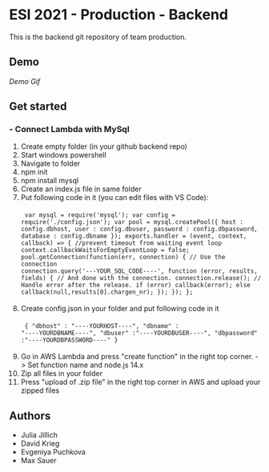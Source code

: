 # ESI 2021 - Production - Backend

This is the backend git repository of team production.


## Demo

*Demo Gif*


## Get started

### - Connect Lambda with MySql

1. Create empty folder (in your github backend repo) 
2. Start windows powershell
3. Navigate to folder
5. npm init
6. npm install mysql
7. Create an index.js file in same folder
8. Put following code in it (you can edit files with VS Code): <br><br><code>
var mysql = require('mysql');
var config = require('./config.json');
var pool  = mysql.createPool({
    host     : config.dbhost,
    user     : config.dbuser,
    password : config.dbpassword,
    database : config.dbname
  });
exports.handler =  (event, context, callback) => {
  //prevent timeout from waiting event loop
  context.callbackWaitsForEmptyEventLoop = false;
  pool.getConnection(function(err, connection) {
    // Use the connection
    connection.query('---YOUR_SQL_CODE----', function (error, results, fields) {
      // And done with the connection.
      connection.release();
      // Handle error after the release.
      if (error) callback(error);
      else callback(null,results[0].chargen_nr);
    });
  });
};</code><br><br>
9. Create config.json in your folder and put following code in it <br><br><code>
{
  "dbhost" : "----YOURHOST----",
  "dbname" : "----YOURDBNAME----",
  "dbuser" :"----YOURDBUSER----",
  "dbpassword" :"----YOURDBPASSWORD----"
}</code><br><br>
10.  Go in AWS Lambda and press "create function" in the right top corner. -> Set function name and node.js 14.x
11.  Zip all files in your folder
12.  Press "upload of .zip file" in the right top corner in AWS and upload your zipped files  


## Authors

- Julia Jillich
- David Krieg
- Evgeniya Puchkova
- Max Sauer




